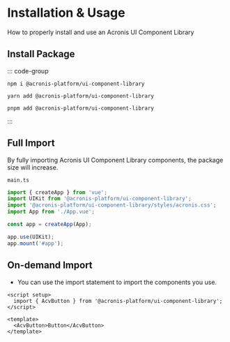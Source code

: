 # Installation & Usage

How to properly install and use an Acronis UI Component Library

## Install Package

::: code-group

```shell [npm]
npm i @acronis-platform/ui-component-library
```

```shell [yarn]
yarn add @acronis-platform/ui-component-library
```

```shell [pnpm]
pnpm add @acronis-platform/ui-component-library
```

:::

## Full Import

By fully importing Acronis UI Component Library components, the package size will increase.

`main.ts`

```ts
import { createApp } from 'vue';
import UIKit from '@acronis-platform/ui-component-library';
import '@acronis-platform/ui-component-library/styles/acronis.css';
import App from './App.vue';

const app = createApp(App);

app.use(UIKit);
app.mount('#app');
```

## On-demand Import

- You can use the import statement to import the components you use.

```vue
<script setup>
  import { AcvButton } from '@acronis-platform/ui-component-library';
</script>

<template>
  <AcvButton>Button</AcvButton>
</template>
```

